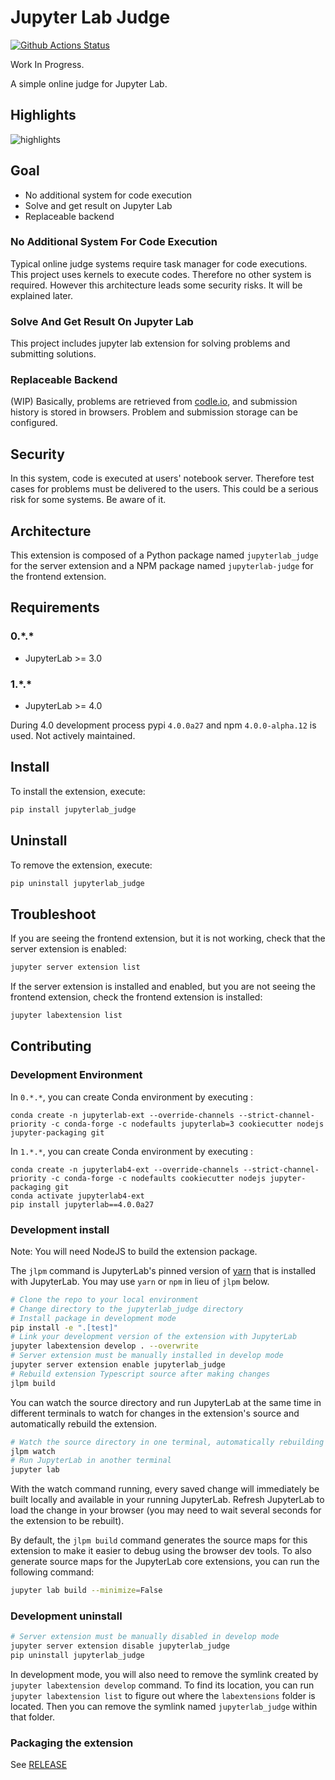 # Jupyter Lab Judge

[![Github Actions Status](https://github.com/team-monolith-product/jupyterlab-judge/workflows/Build/badge.svg)](https://github.com/team-monolith-product/jupyterlab-judge/actions/workflows/build.yml)

Work In Progress.

A simple online judge for Jupyter Lab.

## Highlights

![highlights](https://user-images.githubusercontent.com/4434752/174207715-fff3ecb5-0143-41f0-a162-d4b17a517874.gif)

## Goal
- No additional system for code execution
- Solve and get result on Jupyter Lab
- Replaceable backend

### No Additional System For Code Execution

Typical online judge systems require task manager for code executions. 
This project uses kernels to execute codes. Therefore no other system is required.
However this architecture leads some security risks. It will be explained later.

### Solve And Get Result On Jupyter Lab

This project includes jupyter lab extension for solving problems and submitting solutions.

### Replaceable Backend

(WIP) Basically, problems are retrieved from [codle.io](https://codle.io/), and submission history is stored in browsers.
Problem and submission storage can be configured.

## Security

In this system, code is executed at users' notebook server.
Therefore test cases for problems must be delivered to the users.
This could be a serious risk for some systems. Be aware of it.

## Architecture

This extension is composed of a Python package named `jupyterlab_judge`
for the server extension and a NPM package named `jupyterlab-judge`
for the frontend extension.

## Requirements

### 0.\*.\*

* JupyterLab >= 3.0

### 1.\*.\*

* JupyterLab >= 4.0

During 4.0 development process pypi `4.0.0a27` and npm `4.0.0-alpha.12` is used. Not actively maintained.

## Install

To install the extension, execute:

```bash
pip install jupyterlab_judge
```

## Uninstall

To remove the extension, execute:

```bash
pip uninstall jupyterlab_judge
```

## Troubleshoot

If you are seeing the frontend extension, but it is not working, check
that the server extension is enabled:

```bash
jupyter server extension list
```

If the server extension is installed and enabled, but you are not seeing
the frontend extension, check the frontend extension is installed:

```bash
jupyter labextension list
```

## Contributing

### Development Environment

In `0.*.*`, you can create Conda environment by executing :
```
conda create -n jupyterlab-ext --override-channels --strict-channel-priority -c conda-forge -c nodefaults jupyterlab=3 cookiecutter nodejs jupyter-packaging git
```

In `1.*.*`, you can create Conda environment by executing :
```
conda create -n jupyterlab4-ext --override-channels --strict-channel-priority -c conda-forge -c nodefaults cookiecutter nodejs jupyter-packaging git
conda activate jupyterlab4-ext
pip install jupyterlab==4.0.0a27
```

### Development install

Note: You will need NodeJS to build the extension package.

The `jlpm` command is JupyterLab's pinned version of
[yarn](https://yarnpkg.com/) that is installed with JupyterLab. You may use
`yarn` or `npm` in lieu of `jlpm` below.

```bash
# Clone the repo to your local environment
# Change directory to the jupyterlab_judge directory
# Install package in development mode
pip install -e ".[test]"
# Link your development version of the extension with JupyterLab
jupyter labextension develop . --overwrite
# Server extension must be manually installed in develop mode
jupyter server extension enable jupyterlab_judge
# Rebuild extension Typescript source after making changes
jlpm build
```

You can watch the source directory and run JupyterLab at the same time in different terminals to watch for changes in the extension's source and automatically rebuild the extension.

```bash
# Watch the source directory in one terminal, automatically rebuilding when needed
jlpm watch
# Run JupyterLab in another terminal
jupyter lab
```

With the watch command running, every saved change will immediately be built locally and available in your running JupyterLab. Refresh JupyterLab to load the change in your browser (you may need to wait several seconds for the extension to be rebuilt).

By default, the `jlpm build` command generates the source maps for this extension to make it easier to debug using the browser dev tools. To also generate source maps for the JupyterLab core extensions, you can run the following command:

```bash
jupyter lab build --minimize=False
```

### Development uninstall

```bash
# Server extension must be manually disabled in develop mode
jupyter server extension disable jupyterlab_judge
pip uninstall jupyterlab_judge
```

In development mode, you will also need to remove the symlink created by `jupyter labextension develop`
command. To find its location, you can run `jupyter labextension list` to figure out where the `labextensions`
folder is located. Then you can remove the symlink named `jupyterlab_judge` within that folder.

### Packaging the extension

See [RELEASE](RELEASE.md)
